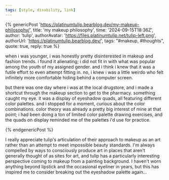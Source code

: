 ```yaml
---
tags: [style, disability, link]
---
```


{% genericPost 'https://platinumtulip.bearblog.dev/my-makeup-philosophy/',
    title: 'my makeup philosophy',
    time: '2024-09-15T18:36Z',
    author: 'tulip',
    authorAvatar: 'https://files.platinumtulip.net/tulip-left.png',
    authorUrl: 'https://platinumtulip.bearblog.dev/',
    tags: "#makeup, #thoughts",
    quote: true,
    reply: true %}
  <p>when i was younger, i was honestly pretty disinterested in makeup and fashion trends. i found it alienating; i did not fit in with what was popular among the youth of my assigned gender. and i think i knew that it was a futile effort to even attempt fitting in. no, i knew i was a little weirdo who felt infinitely more comfortable hiding behind a computer screen.</p>

  <p>but there was one day where i was at the local drugstore, and i made a shortcut through the makeup section to get to the pharmacy. something caught my eye. it was a display of eyeshadow quads, all featuring different color palettes. and i stopped for a moment, curious about the color combinations. color theory was already a pretty big interest of mine at that point; i had been doing a ton of limited color palette drawing exercises, and the quads on display reminded me of the palettes i'd use for practice.</p>
{% endgenericPost %}

I really appreciate tulip's articulation of their approach to makeup as an art
rather than an attempt to meet impossible beauty standards. I'm always compelled
by ways to consciously produce art in places that aren't generally thought of as
sites for art, and tulip has a particularly interesting perspective coming to
makeup from a painting background. I haven't worn anything beyond lipstick and
the occasional eyeliner in years, but this has inspired me to consider breaking
out the eyeshadow palette again...
